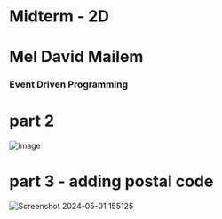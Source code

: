 # Midterm - 2D
# Mel David Mailem
### Event Driven Programming
# part 2
![image](https://github.com/meruuuuooo/event-driven-programming-part2/assets/138646937/8bffc643-dcba-4c67-ad4e-ff4ef8f2d884)

# part 3 - adding postal code
![Screenshot 2024-05-01 155125](https://github.com/meruuuuooo/event-driven-programming-part2/assets/138646937/b2c34b46-45a7-499a-8f9c-d6c6c459b2ed)
